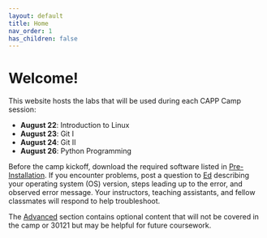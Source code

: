 ```yaml
---
layout: default
title: Home
nav_order: 1
has_children: false
---
```


# Welcome!

This website hosts the labs that will be used during each CAPP Camp session:

- **August 22**: Introduction to Linux
- **August 23**: Git I
- **August 24**: Git II
- **August 26**: Python Programming

Before the camp kickoff, download the required software listed in [Pre-Installation](./pre-installation/index.md). If you encounter problems, post a question to [Ed](https://edstem.org/us/courses/24735/discussion/) describing your operating system (OS) version, steps leading up to the error, and observed error message. Your instructors, teaching assistants, and fellow classmates will respond to help troubleshoot.

The [Advanced](./advanced/index.md) section contains optional content that will not be covered in the camp or 30121 but may be helpful for future coursework.
